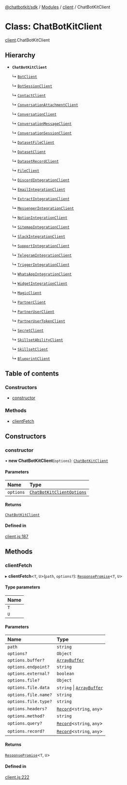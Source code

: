 [@chatbotkit/sdk](../README.md) / [Modules](../modules.md) / [client](../modules/client.md) / ChatBotKitClient

# Class: ChatBotKitClient

[client](../modules/client.md).ChatBotKitClient

## Hierarchy

- **`ChatBotKitClient`**

  ↳ [`BotClient`](bot.BotClient.md)

  ↳ [`BotSessionClient`](bot_session.BotSessionClient.md)

  ↳ [`ContactClient`](contact.ContactClient.md)

  ↳ [`ConversationAttachmentClient`](conversation_attachment.ConversationAttachmentClient.md)

  ↳ [`ConversationClient`](conversation.ConversationClient.md)

  ↳ [`ConversationMessageClient`](conversation_message.ConversationMessageClient.md)

  ↳ [`ConversationSessionClient`](conversation_session.ConversationSessionClient.md)

  ↳ [`DatasetFileClient`](dataset_file.DatasetFileClient.md)

  ↳ [`DatasetClient`](dataset.DatasetClient.md)

  ↳ [`DatasetRecordClient`](dataset_record.DatasetRecordClient.md)

  ↳ [`FileClient`](file.FileClient.md)

  ↳ [`DiscordIntegrationClient`](integration_discord.DiscordIntegrationClient.md)

  ↳ [`EmailIntegrationClient`](integration_email.EmailIntegrationClient.md)

  ↳ [`ExtractIntegrationClient`](integration_extract.ExtractIntegrationClient.md)

  ↳ [`MessengerIntegrationClient`](integration_messenger.MessengerIntegrationClient.md)

  ↳ [`NotionIntegrationClient`](integration_notion.NotionIntegrationClient.md)

  ↳ [`SitemapIntegrationClient`](integration_sitemap.SitemapIntegrationClient.md)

  ↳ [`SlackIntegrationClient`](integration_slack.SlackIntegrationClient.md)

  ↳ [`SupportIntegrationClient`](integration_support.SupportIntegrationClient.md)

  ↳ [`TelegramIntegrationClient`](integration_telegram.TelegramIntegrationClient.md)

  ↳ [`TriggerIntegrationClient`](integration_trigger.TriggerIntegrationClient.md)

  ↳ [`WhatsAppIntegrationClient`](integration_whatsapp.WhatsAppIntegrationClient.md)

  ↳ [`WidgetIntegrationClient`](integration_widget.WidgetIntegrationClient.md)

  ↳ [`MagicClient`](magic.MagicClient.md)

  ↳ [`PartnerClient`](partner.PartnerClient.md)

  ↳ [`PartnerUserClient`](partner_user.PartnerUserClient.md)

  ↳ [`PartnerUserTokenClient`](partner_user_token.PartnerUserTokenClient.md)

  ↳ [`SecretClient`](secret.SecretClient.md)

  ↳ [`SkillsetAbilityClient`](skillset_ability.SkillsetAbilityClient.md)

  ↳ [`SkillsetClient`](skillset.SkillsetClient.md)

  ↳ [`BlueprintClient`](index.BlueprintClient.md)

## Table of contents

### Constructors

- [constructor](client.ChatBotKitClient.md#constructor)

### Methods

- [clientFetch](client.ChatBotKitClient.md#clientfetch)

## Constructors

### constructor

• **new ChatBotKitClient**(`options`): [`ChatBotKitClient`](client.ChatBotKitClient.md)

#### Parameters

| Name | Type |
| :------ | :------ |
| `options` | [`ChatBotKitClientOptions`](../interfaces/client.ChatBotKitClientOptions.md) |

#### Returns

[`ChatBotKitClient`](client.ChatBotKitClient.md)

#### Defined in

[client.js:187](https://github.com/chatbotkit/node-sdk/blob/main/packages/sdk/src/client.js#L187)

## Methods

### clientFetch

▸ **clientFetch**\<`T`, `U`\>(`path`, `options?`): [`ResponsePromise`](client.ResponsePromise.md)\<`T`, `U`\>

#### Type parameters

| Name |
| :------ |
| `T` |
| `U` |

#### Parameters

| Name | Type |
| :------ | :------ |
| `path` | `string` |
| `options?` | `Object` |
| `options.buffer?` | [`ArrayBuffer`]( https://developer.mozilla.org/docs/Web/JavaScript/Reference/Global_Objects/ArrayBuffer ) |
| `options.endpoint?` | `string` |
| `options.external?` | `boolean` |
| `options.file?` | `Object` |
| `options.file.data` | `string` \| [`ArrayBuffer`]( https://developer.mozilla.org/docs/Web/JavaScript/Reference/Global_Objects/ArrayBuffer ) |
| `options.file.name?` | `string` |
| `options.file.type?` | `string` |
| `options.headers?` | [`Record`]( https://www.typescriptlang.org/docs/handbook/utility-types.html#recordkeys-type )\<`string`, `any`\> |
| `options.method?` | `string` |
| `options.query?` | [`Record`]( https://www.typescriptlang.org/docs/handbook/utility-types.html#recordkeys-type )\<`string`, `any`\> |
| `options.record?` | [`Record`]( https://www.typescriptlang.org/docs/handbook/utility-types.html#recordkeys-type )\<`string`, `any`\> |

#### Returns

[`ResponsePromise`](client.ResponsePromise.md)\<`T`, `U`\>

#### Defined in

[client.js:222](https://github.com/chatbotkit/node-sdk/blob/main/packages/sdk/src/client.js#L222)
